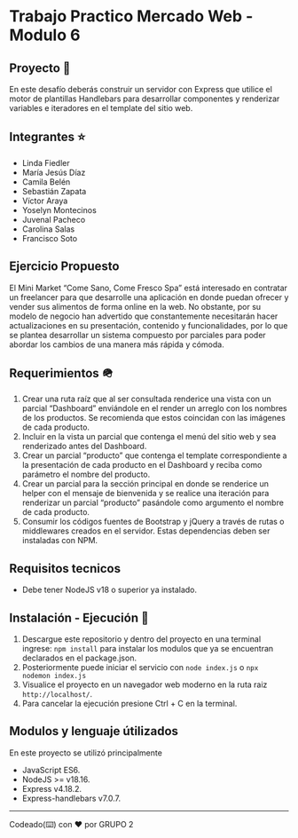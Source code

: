 # Trabajo Practico Mercado Web - Modulo 6

## Proyecto 🚀

En este desafío deberás construir un servidor con Express que utilice el motor de plantillas Handlebars para desarrollar componentes y renderizar variables e iteradores en el template del sitio web.

## Integrantes ⭐️
- Linda Fiedler
- María Jesús Díaz
- Camila Belén
- Sebastián Zapata
- Víctor Araya
- Yoselyn Montecinos
- Juvenal Pacheco
- Carolina Salas
- Francisco Soto

## Ejercicio Propuesto 

El Mini Market “Come Sano, Come Fresco Spa” está interesado en contratar un freelancer para que desarrolle una aplicación en donde puedan ofrecer y vender sus alimentos de forma online en la web. No obstante, por su modelo de negocio han advertido que constantemente necesitarán hacer actualizaciones en su presentación, contenido y funcionalidades, por lo que se plantea desarrollar un sistema compuesto por parciales para poder abordar los cambios de una manera más rápida y cómoda.

## Requerimientos 🪖

1. Crear una ruta raíz que al ser consultada renderice una vista con un parcial “Dashboard” enviándole en el render un arreglo con los nombres de los productos. Se recomienda que estos coincidan con las imágenes de cada producto.
2. Incluir en la vista un parcial que contenga el menú del sitio web y sea renderizado antes del Dashboard.
3. Crear un parcial “producto” que contenga el template correspondiente a la presentación de cada producto en el Dashboard y reciba como parámetro el nombre del producto.
4. Crear un parcial para la sección principal en donde se renderice un helper con el mensaje de bienvenida y se realice una iteración para renderizar un parcial “producto” pasándole como argumento el nombre de cada producto.
5. Consumir los códigos fuentes de Bootstrap y jQuery a través de rutas o middlewares creados en el servidor. Estas dependencias deben ser instaladas con NPM.

## Requisitos tecnicos
- Debe tener NodeJS v18 o superior ya instalado.

## Instalación - Ejecución 🤖
1. Descargue este repositorio y dentro del proyecto en una terminal ingrese: `npm install` para instalar los modulos que ya se encuentran declarados en el package.json.
2. Posteriormente puede iniciar el servicio con `node index.js` o `npx nodemon index.js`
3. Visualice el proyecto en un navegador web moderno en la ruta raiz `http://localhost/`.
4. Para cancelar la ejecución presione Ctrl + C en la terminal.

## Modulos y lenguaje útilizados
En este proyecto se utilizó principalmente 
- JavaScript ES6.
- NodeJS >= v18.16.
- Express v4.18.2.
- Express-handlebars v7.0.7.

---
Codeado(⌨️) con ❤️ por GRUPO 2